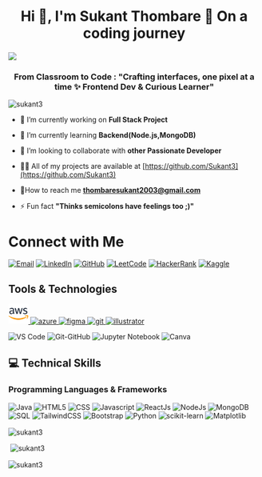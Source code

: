 <h1 align="center">Hi 👋, I'm Sukant Thombare 🎯 On a coding journey</h1>
<img align="center" aly="coding" width="700" src="Banner.jpg">
<h3 align="center">From Classroom to Code : "Crafting interfaces, one pixel at a time ✨  Frontend Dev & Curious Learner"</h3>

<p align="left"> <img src="https://komarev.com/ghpvc/?username=sukant3&label=Profile%20views&color=0e75b6&style=flat" alt="sukant3" /> </p>

- 🚀  I’m currently working on **Full Stack Project**

- 📘 I’m currently learning **Backend(Node.js,MongoDB)**

- 🤝 I’m looking to collaborate with **other Passionate Developer**

- 👨‍💻 All of my projects are available at [https://github.com/Sukant3](https://github.com/Sukant3)

- 📩How to reach me **thombaresukant2003@gmail.com**

- ⚡ Fun fact **"Thinks semicolons have feelings too ;)"**

# Connect with Me
[![Email](https://img.shields.io/badge/Email-%23D14836.svg?style=for-the-badge&logo=gmail&logoColor=white)](mailto:thombaresukant2003@gmail.com)
[![LinkedIn](https://img.shields.io/badge/LinkedIn-%230077B5.svg?style=for-the-badge&logo=linkedin&logoColor=white)](https://www.linkedin.com/in/sukant-thombare-756a7924b/)
[![GitHub](https://img.shields.io/badge/GitHub-%23181717.svg?style=for-the-badge&logo=github&logoColor=white)](http://github.com/sukant3)
[![LeetCode](https://img.shields.io/badge/LeetCode-000000?style=for-the-badge&logo=LeetCode&logoColor=#d16c06)](https://leetcode.com/thombaresukant2003/)
[![HackerRank](https://img.shields.io/badge/HackerRank-%23006500.svg?style=for-the-badge&logo=hackerrank&logoColor=white)](https://www.hackerrank.com/thombaresukant21)
[![Kaggle](https://img.shields.io/badge/Kaggle-035a7d?style=for-the-badge&logo=kaggle&logoColor=white)](https://www.kaggle.com/sukantthombare)


<h2 align="left">Tools & Technologies </h3>
<p align="left"> <a href="https://aws.amazon.com" target="_blank" rel="noreferrer"> <img src="https://raw.githubusercontent.com/devicons/devicon/master/icons/amazonwebservices/amazonwebservices-original-wordmark.svg" alt="aws" width="40" height="40"/> </a> <a href="https://azure.microsoft.com/en-in/" target="_blank" rel="noreferrer"> <img src="https://www.vectorlogo.zone/logos/microsoft_azure/microsoft_azure-icon.svg" alt="azure" width="40" height="40"/> </a>  <a href="https://www.figma.com/" target="_blank" rel="noreferrer"> <img src="https://www.vectorlogo.zone/logos/figma/figma-icon.svg" alt="figma" width="40" height="40"/> </a> <a href="https://git-scm.com/" target="_blank" rel="noreferrer"> <img src="https://www.vectorlogo.zone/logos/git-scm/git-scm-icon.svg" alt="git" width="40" height="40"/> </a> <a href="https://www.adobe.com/in/products/illustrator.html" target="_blank" rel="noreferrer"> <img src="https://www.vectorlogo.zone/logos/adobe_illustrator/adobe_illustrator-icon.svg" alt="illustrator" width="40" height="40"/> </a> 

![VS Code](https://img.shields.io/badge/VS%20Code-007ACC?style=for-the-badge&logo=visual-studio-code&logoColor=white)
![Git-GitHub](https://img.shields.io/badge/Git--GitHub-181717?style=for-the-badge&logo=github&logoColor=white)
![Jupyter Notebook](https://img.shields.io/badge/Jupyter%20Notebook-F37626?style=for-the-badge&logo=jupyter&logoColor=white)
![Canva](https://img.shields.io/badge/Canva-00C4CC?style=for-the-badge&logo=canva&logoColor=white)

## 💻 Technical Skills

### Programming Languages & Frameworks

![Java](https://img.shields.io/badge/Java-007396?style=for-the-badge&logo=java&logoColor=white)
![HTML5](https://img.shields.io/badge/html5-%23E34F26.svg?style=for-the-badge&logo=html5&logoColor=white)
![CSS](https://img.shields.io/badge/CSS-1572B6?style=for-the-badge&logo=css3&logoColor=white)
![Javascript](https://img.shields.io/badge/Javascript-F7DF1E?style=for-the-badge&logo=javascript&logoColor=black)
![ReactJs](https://img.shields.io/badge/ReactJs-61DAFB?style=for-the-badge&logo=react&logoColor=black)
![NodeJs](https://img.shields.io/badge/NodeJs-339933?style=for-the-badge&logo=node.js&logoColor=white)
![MongoDB](https://img.shields.io/badge/MongoDB-47A248?style=for-the-badge&logo=mongodb&logoColor=white)
![SQL](https://img.shields.io/badge/SQL-003B57?style=for-the-badge&logo=sql&logoColor=white)
![TailwindCSS](https://img.shields.io/badge/tailwindcss-%2338B2AC.svg?style=for-the-badge&logo=tailwind-css&logoColor=white)
![Bootstrap](https://img.shields.io/badge/Bootstrap-563D7C?style=for-the-badge&logo=bootstrap&logoColor=white)
![Python](https://img.shields.io/badge/python-3670A0?style=for-the-badge&logo=python&logoColor=ffdd54)
![scikit-learn](https://img.shields.io/badge/scikit--learn-%23F7931E.svg?style=for-the-badge&logo=scikit-learn&logoColor=white)
![Matplotlib](https://img.shields.io/badge/Matplotlib-%23ffffff.svg?style=for-the-badge&logo=Matplotlib&logoColor=black)

<p><img align="center" src="https://github-readme-stats.vercel.app/api/top-langs?username=sukant3&show_icons=true&locale=en&layout=compact" alt="sukant3" /></p>

<p>&nbsp;<img align="center" src="https://github-readme-stats.vercel.app/api?username=sukant3&show_icons=true&locale=en" alt="sukant3" /></p>

<p><img align="center" src="https://github-readme-streak-stats.herokuapp.com/?user=sukant3&" alt="sukant3" /></p>

